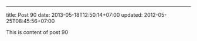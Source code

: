 ---
title: Post 90
date: 2013-05-18T12:50:14+07:00
updated: 2012-05-25T08:45:56+07:00

This is content of post 90